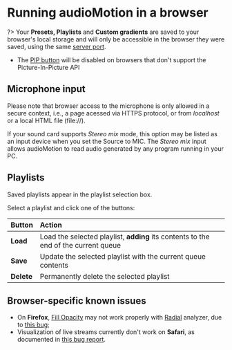 # Running audioMotion in a browser

?> Your **Presets, Playlists** and **Custom gradients** are saved to your browser's local storage and will only be accessible in the
browser they were saved, using the same [server port](server.md).

* The [PIP button](users-manual.md#top-panel-buttons) will be disabled on browsers that don't support the Picture-In-Picture API

## Microphone input

Please note that browser access to the microphone is only allowed in a secure context, i.e., a page acessed via HTTPS protocol,
or from *localhost* or a local HTML file (file://).

If your sound card supports *Stereo mix* mode, this option may be listed as an input device when you set the Source to MIC.
The *Stereo mix* input allows audioMotion to read audio generated by any program running in your PC.

## Playlists

Saved playlists appear in the playlist selection box.

Select a playlist and click one of the buttons:

| Button | Action |
|:-------|:-------|
| **Load** | Load the selected playlist, **adding** its contents to the end of the current queue |
| **Save** | Update the selected playlist with the current queue contents |
| **Delete** | Permanently delete the selected playlist |

## Browser-specific known issues

* On **Firefox**, [Fill Opacity](users-manual.md#line-width-and-fill-opacity) may not work properly with [Radial](users-manual.md#radial) analyzer, due to [this bug](https://bugzilla.mozilla.org/show_bug.cgi?id=1164912);
* Visualization of live streams currently don't work on **Safari**, as documented in [this bug report](https://bugs.webkit.org/show_bug.cgi?id=195043).
